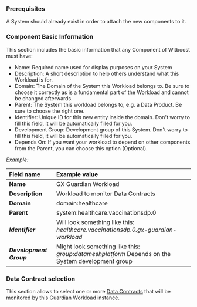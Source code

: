 ### Prerequisites

A System should already exist in order to attach the new components to it.

### Component Basic Information

This section includes the basic information that any Component of Witboost must have:

- Name: Required name used for display purposes on your System
- Description: A short description to help others understand what this Workload is for.
- Domain: The Domain of the System this Workload belongs to. Be sure to choose it correctly as is a fundamental part of the Workload and cannot be changed afterwards.
- Parent: The System this workload belongs to, e.g. a Data Product. Be sure to choose the right one.
- Identifier: Unique ID for this new entity inside the domain. Don't worry to fill this field, it will be automatically filled for you.
- Development Group: Development group of this System. Don't worry to fill this field, it will be automatically filled for you.
- Depends On: If you want your workload to depend on other components from the Parent, you can choose this option (Optional).

*Example:*

| Field name              | Example value                                                                                      |
|:------------------------|:---------------------------------------------------------------------------------------------------|
| **Name**                | GX Guardian Workload                                                                               |
| **Description**         | Workload to monitor Data Contracts                                                                 |
| **Domain**              | domain:healthcare                                                                                  |
| **Parent**              | system:healthcare.vaccinationsdp.0                                                                 |
| ***Identifier***        | Will look something like this: *healthcare.vaccinationsdp.0.gx-guardian-workload*                  |
| ***Development Group*** | Might look something like this: *group:datameshplatform* Depends on the System development group   |


### Data Contract selection

This section allows to select one or more [Data Contracts](https://docs.witboost.com/docs/p1_user/p12_data_contracts/p12_1_overview#what-is-a-data-contract) that will be monitored by this Guardian Workload instance.
